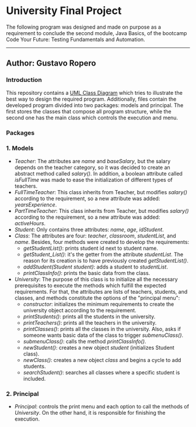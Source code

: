 # University Final Project

The following program was designed and made on purpose as a requirement to conclude the second module, Java Basics, of the bootcamp Code Your Future: Testing Fundamentals and Automation.

---

## Author: Gustavo Ropero

### Introduction

This repository contains a [UML Class Diagram](/University\Final\Project.pdf) which tries to illustrate the best way to design the required program. Additionally, files contain the developed program divided into two packages: models and principal. The first stores the classes that compose all program structure, while the second one has the main class which controls the execution and menu.

### Packages

### 1. Models

- *Teacher*: The attributes are _name_ and _baseSalary_, but the salary depends on the teacher category, so it was decided to create an abstract method called _salary()_. In addition, a boolean attribute called _isFullTime_ was made to ease the initialization of different types of teachers.
- *FullTimeTeacher*: This class inherits from Teacher, but modifies _salary()_ according to the requirement, so a new attribute was added: _yearsExperience_.
- *PartTimeTeacher*: This class inherits from Teacher, but modifies _salary()_ according to the requirement, so a new attribute was added: _activeHours_.
- *Student*: Only contains three attributes: _name_, _age_, _idStudent_.
- *Class*: The attributes are four: _teacher_, _classroom_, _studentList_, and _name_. Besides, four methods were created to develop the requirements:
  - _getStudentList()_: prints student id next to student name.
  - _getStudent_List()_: it's the getter from the attribute _studentList_. The reason for its creation is to have previously created _getStudentList()_.
  - _addStudent(Student student)_: adds a student to _studentList_.
  - _printClassInfo()_: prints the basic data from the class.
- *University*: The purpose of this class is to initialize all the necessary prerequisites to execute the methods which fulfill the expected requirements. For that, the attributes are lists of teachers, students, and classes, and methods constitute the options of the "principal menu":
  - _constructor_: initializes the minimum requirements to create the university object according to the requirement.
  - _printStudents()_: prints all the students in the university.
  - _printTeachers()_: prints all the teachers in the university.
  - _printClasses()_: prints all the classes in the university. Also, asks if someone wants basic data of the class to trigger _submenuClass()_.
  - _submenuClass()_: calls the method _printClassInfo()_.
  - _newStudent()_: creates a new object _student_ (initializes Student class).
  - _newClass()_: creates a new object _class_ and begins a cycle to add students.
  - _searchStudent()_: searches all classes where a specific student is included.

### 2. Principal

- *Principal*: controls the print menu and each option to call the methods of _University_. On the other hand, it is responsible for finishing the execution.

